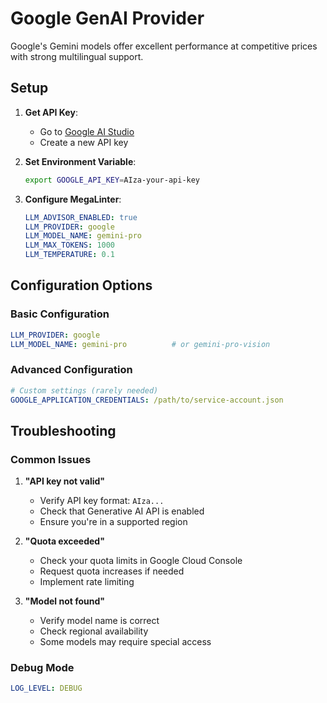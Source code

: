 # Google GenAI Provider

Google's Gemini models offer excellent performance at competitive prices with strong multilingual support.

## Setup

1. **Get API Key**:

   - Go to [Google AI Studio](https://makersuite.google.com/app/apikey)
   - Create a new API key

2. **Set Environment Variable**:

   ```bash
   export GOOGLE_API_KEY=AIza-your-api-key
   ```

3. **Configure MegaLinter**:

   ```yaml
   LLM_ADVISOR_ENABLED: true
   LLM_PROVIDER: google
   LLM_MODEL_NAME: gemini-pro
   LLM_MAX_TOKENS: 1000
   LLM_TEMPERATURE: 0.1
   ```

## Configuration Options

### Basic Configuration

```yaml
LLM_PROVIDER: google
LLM_MODEL_NAME: gemini-pro          # or gemini-pro-vision
```

### Advanced Configuration

```yaml
# Custom settings (rarely needed)
GOOGLE_APPLICATION_CREDENTIALS: /path/to/service-account.json
```

## Troubleshooting

### Common Issues

1. **"API key not valid"**
   - Verify API key format: `AIza...`
   - Check that Generative AI API is enabled
   - Ensure you're in a supported region

2. **"Quota exceeded"**
   - Check your quota limits in Google Cloud Console
   - Request quota increases if needed
   - Implement rate limiting

3. **"Model not found"**
   - Verify model name is correct
   - Check regional availability
   - Some models may require special access

### Debug Mode

```yaml
LOG_LEVEL: DEBUG
```
